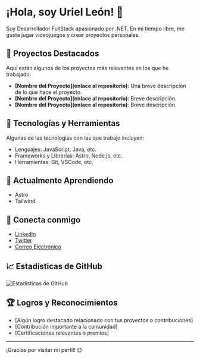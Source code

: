 # ¡Hola, soy Uriel León! 👋

Soy Desarrollador FullStack apasionado por .NET. En mi tiempo libre, me gusta jugar videojuegos y crear proyectos personales.

## 🚀 Proyectos Destacados

Aquí están algunos de los proyectos más relevantes en los que he trabajado:

- **[Nombre del Proyecto](enlace al repositorio)**: Una breve descripción de lo que hace el proyecto.
- **[Nombre del Proyecto](enlace al repositorio)**: Breve descripción.
- **[Nombre del Proyecto](enlace al repositorio)**: Breve descripción.

## 🔧 Tecnologías y Herramientas

Algunas de las tecnologías con las que trabajo incluyen:

- Lenguajes: JavaScript, Java, etc.
- Frameworks y Librerías: Astro, Node.js, etc.
- Herramientas: Git, VSCode, etc.

## 🌱 Actualmente Aprendiendo

- Astro
- Tailwind

## 💬 Conecta conmigo

- [LinkedIn](https://mx.linkedin.com/in/ricardo-uriel-le%C3%B3n-ni%C3%B1o-86938220b)
- [Twitter](https://x.com/LeonnUriel)
- [Correo Electrónico](mailto:rleonnino@gmail.com)

## 📈 Estadísticas de GitHub

![Estadísticas de GitHub](https://github-readme-stats.vercel.app/api?username=tu-usuario-de-github&show_icons=true&hide_title=true&count_private=true&hide=prs)

## 🏆 Logros y Reconocimientos

- [Algún logro destacado relacionado con tus proyectos o contribuciones]
- [Contribución importante a la comunidad]
- [Certificaciones relevantes o premios]

---

¡Gracias por visitar mi perfil! 😊
